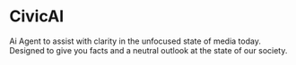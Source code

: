 # CivicAI
Ai Agent to assist with clarity in the unfocused state of media today. Designed to give you facts and a neutral outlook at the state of our society. 
